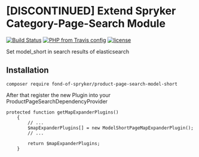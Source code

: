 # [DISCONTINUED] Extend Spryker Category-Page-Search Module
[![Build Status](https://travis-ci.org/fond-of/spryker-category.svg?branch=master)](https://travis-ci.org/fond-of/product-page-search-model-short)
[![PHP from Travis config](https://img.shields.io/travis/php-v/symfony/symfony.svg)](https://php.net/)
[![license](https://img.shields.io/github/license/mashape/apistatus.svg)](https://packagist.org/packages/fond-of-spryker/product-page-search-model-short)

Set model_short in search results of elasticsearch

## Installation

```
composer require fond-of-spryker/product-page-search-model-short
```

After that register the new Plugin into your ProductPageSearchDependencyProvider

```
protected function getMapExpanderPlugins()
    {
        // ...
        $mapExpanderPlugins[] = new ModelShortPageMapExpanderPlugin();
        // ...

        return $mapExpanderPlugins;
    }
